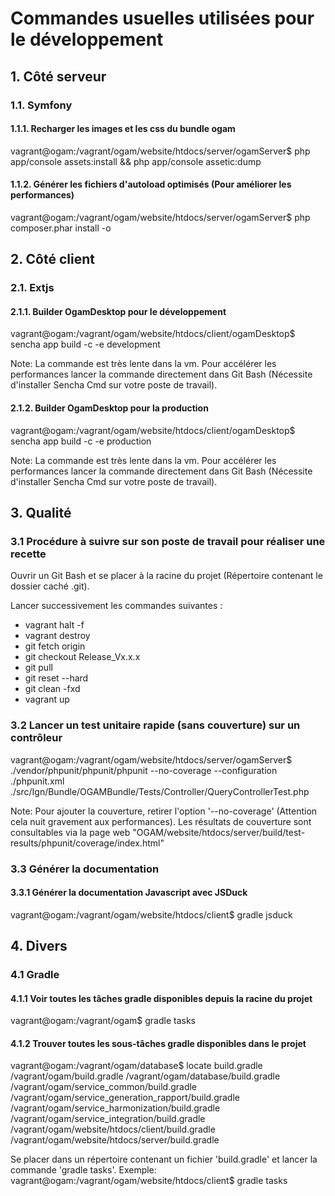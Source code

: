 # Commandes usuelles utilisées pour le développement

## 1. Côté serveur

### 1.1. Symfony

#### 1.1.1. Recharger les images et les css du bundle ogam

vagrant@ogam:/vagrant/ogam/website/htdocs/server/ogamServer$ php app/console assets:install && php app/console assetic:dump

#### 1.1.2. Générer les fichiers d'autoload optimisés (Pour améliorer les performances)

vagrant@ogam:/vagrant/ogam/website/htdocs/server/ogamServer$ php composer.phar install -o

## 2. Côté client

### 2.1. Extjs

#### 2.1.1. Builder OgamDesktop pour le développement

vagrant@ogam:/vagrant/ogam/website/htdocs/client/ogamDesktop$ sencha app build -c -e development

Note: La commande est très lente dans la vm. Pour accélérer les performances lancer la commande directement dans Git Bash (Nécessite d'installer Sencha Cmd sur votre poste de travail).

#### 2.1.2. Builder OgamDesktop pour la production

vagrant@ogam:/vagrant/ogam/website/htdocs/client/ogamDesktop$ sencha app build -c -e production

Note: La commande est très lente dans la vm. Pour accélérer les performances lancer la commande directement dans Git Bash (Nécessite d'installer Sencha Cmd sur votre poste de travail).

## 3. Qualité

### 3.1 Procédure à suivre sur son poste de travail pour réaliser une recette

Ouvrir un Git Bash et se placer à la racine du projet (Répertoire contenant le dossier caché .git).

Lancer successivement les commandes suivantes :
- vagrant halt -f
- vagrant destroy
- git fetch origin
- git checkout Release_Vx.x.x
- git pull
- git reset --hard
- git clean -fxd
- vagrant up

### 3.2 Lancer un test unitaire rapide (sans couverture) sur un contrôleur

vagrant@ogam:/vagrant/ogam/website/htdocs/server/ogamServer$ ./vendor/phpunit/phpunit/phpunit --no-coverage --configuration ./phpunit.xml ./src/Ign/Bundle/OGAMBundle/Tests/Controller/QueryControllerTest.php

Note: Pour ajouter la couverture, retirer l'option '--no-coverage' (Attention cela nuit gravement aux performances). Les résultats de couverture sont consultables via la page web "OGAM/website/htdocs/server/build/test-results/phpunit/coverage/index.html"

### 3.3 Générer la documentation

#### 3.3.1 Générer la documentation Javascript avec JSDuck

vagrant@ogam:/vagrant/ogam/website/htdocs/client$ gradle jsduck

## 4. Divers

### 4.1 Gradle

#### 4.1.1 Voir toutes les tâches gradle disponibles depuis la racine du projet

vagrant@ogam:/vagrant/ogam$ gradle tasks

#### 4.1.2 Trouver toutes les sous-tâches gradle disponibles dans le projet

vagrant@ogam:/vagrant/ogam/database$ locate build.gradle
/vagrant/ogam/build.gradle
/vagrant/ogam/database/build.gradle
/vagrant/ogam/service_common/build.gradle
/vagrant/ogam/service_generation_rapport/build.gradle
/vagrant/ogam/service_harmonization/build.gradle
/vagrant/ogam/service_integration/build.gradle
/vagrant/ogam/website/htdocs/client/build.gradle
/vagrant/ogam/website/htdocs/server/build.gradle

Se placer dans un répertoire contenant un fichier 'build.gradle' et lancer la commande 'gradle tasks'.
Exemple: vagrant@ogam:/vagrant/ogam/website/htdocs/client$ gradle tasks
